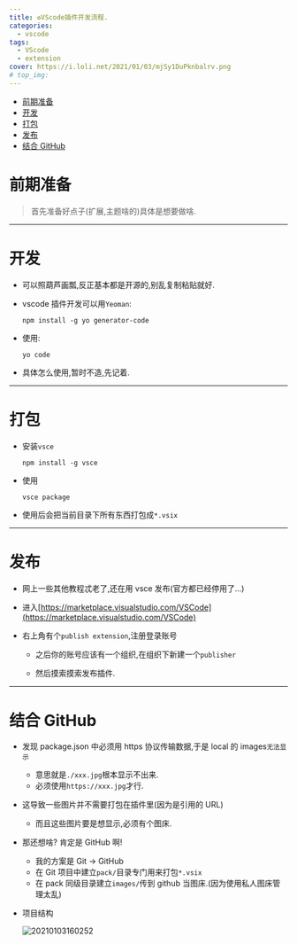 ```yaml
---
title: ♻VScode插件开发流程.
categories:
  - vscode
tags:
  - VScode
  - extension
cover: https://i.loli.net/2021/01/03/mjSy1DuPknbalrv.png
# top_img:
---
```


<!--
 * @?: *********************************************************************
 * @Author: Weidows
 * @Date: 2021-01-03 15:18:46
 * @LastEditors: Weidows
 * @LastEditTime: 2021-01-07 00:56:39
 * @FilePath: \Weidowsd:\Game\Demo\Github\Blog-private\source\_posts\vscode\extension-develop.md
 * @Description:
 * @!: *********************************************************************
-->

- [前期准备](#前期准备)
- [开发](#开发)
- [打包](#打包)
- [发布](#发布)
- [结合 GitHub](#结合-github)

# 前期准备

> 首先准备好点子(扩展,主题啥的)具体是想要做啥.

---

# 开发

- 可以照葫芦画瓢,反正基本都是开源的,别乱复制粘贴就好.

- vscode 插件开发可以用`Yeoman`:

  ```
  npm install -g yo generator-code
  ```

- 使用:

  ```
  yo code
  ```

- 具体怎么使用,暂时不造,先记着.

---

# 打包

- 安装`vsce`

  ```
  npm install -g vsce
  ```

- 使用

  ```
  vsce package
  ```

- 使用后会把当前目录下所有东西打包成`*.vsix`

---

# 发布

- 网上一些其他教程忒老了,还在用 vsce 发布(官方都已经停用了...)

- 进入[https://marketplace.visualstudio.com/VSCode](https://marketplace.visualstudio.com/VSCode)

- 右上角有个`publish extension`,注册登录账号

  - 之后你的账号应该有一个组织,在组织下新建一个`publisher`

  - 然后摸索摸索发布插件.

---

# 结合 GitHub

- 发现 package.json 中必须用 https 协议传输数据,于是 local 的 images`无法显示`

  - 意思就是`./xxx.jpg`根本显示不出来.
  - 必须使用`https://xxx.jpg`才行.

- 这导致一些图片并不需要打包在插件里(因为是引用的 URL)

  - 而且这些图片要是想显示,必须有个图床.

- 那还想啥? 肯定是 GitHub 啊!

  - 我的方案是 Git -> GitHub
  - 在 Git 项目中建立`pack/`目录专门用来打包`*.vsix`
  - 在 pack 同级目录建立`images/`传到 github 当图床.(因为使用私人图床管理太乱)

- 项目结构

  <img src="https://i.loli.net/2021/01/03/UbD9VspYcdH7Ojn.png" alt="20210103160252" />

